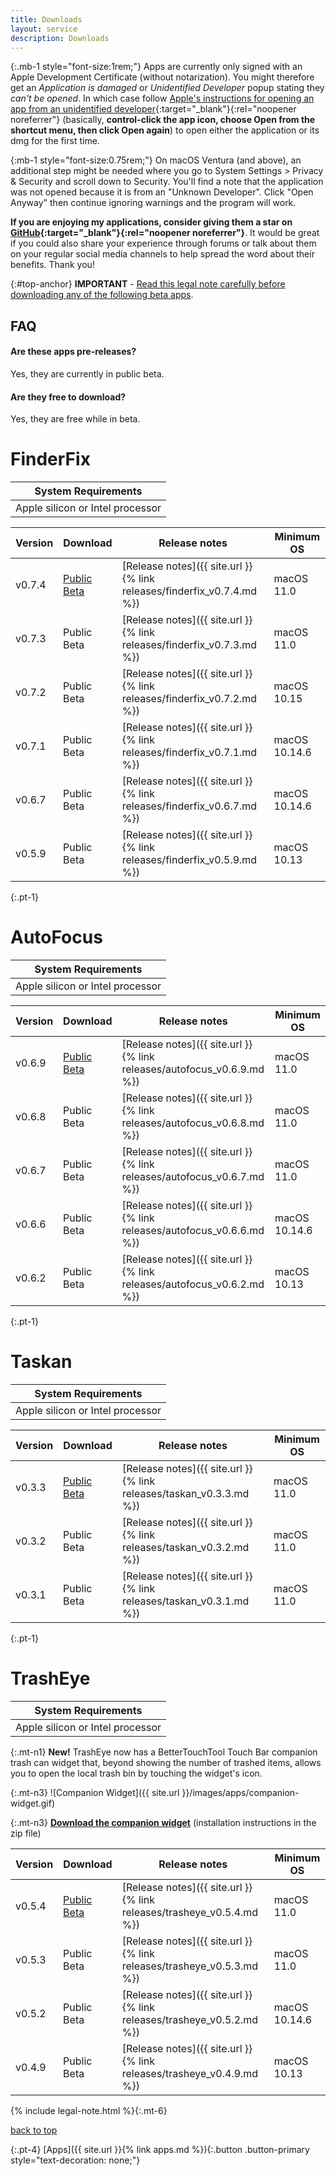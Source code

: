```yaml
---
title: Downloads
layout: service
description: Downloads
---
```


{:.mb-1 style="font-size:1rem;"}
Apps are currently only signed with an Apple Development Certificate (without notarization). You might therefore get an *Application is damaged* or *Unidentified Developer* popup stating they *can't be opened*. In which case follow [Apple's instructions for opening an app from an unidentified developer](https://support.apple.com/guide/mac-help/open-a-mac-app-from-an-unidentified-developer-mh40616/mac){:target="_blank"}{:rel="noopener noreferrer"} (basically, **control-click the app icon, choose Open from the shortcut menu, then click Open again**) to open either the application or its dmg for the first time.

{:mb-1 style="font-size:0.75rem;"}
On macOS Ventura (and above), an additional step might be needed where you go to System Settings > Privacy & Security and scroll down to Security. You'll find a note that the application was not opened because it is from an "Unknown Developer". Click "Open Anyway" then continue ignoring warnings and the program will work.

**If you are enjoying my applications, consider giving them a star on [GitHub](https://github.com/synappser){:target="_blank"}{:rel="noopener noreferrer"}**. It would be great if you could also share your experience through forums or talk about them on your regular social media channels to help spread the word about their benefits. Thank you!


{:#top-anchor}
**IMPORTANT** - [Read this legal note carefully before downloading any of the following beta apps](#legal-anchor).

## FAQ

#### Are these apps pre-releases?

Yes, they are currently in public beta.

#### Are they free to download?

Yes, they are free while in beta.

# FinderFix

| System Requirements |
| ------------------- |
| Apple silicon or Intel processor |

| Version | Download | Release notes | Minimum OS|
| ------- | -------- | ------------- | ----------|
| v0.7.4 | [Public Beta](https://github.com/synappser/FinderFix/releases/download/v0.7.4/FinderFix_v0.7.4b.dmg) | [Release notes]({{ site.url }}{% link releases/finderfix_v0.7.4.md %}) | macOS 11.0 |
| v0.7.3 | Public Beta | [Release notes]({{ site.url }}{% link releases/finderfix_v0.7.3.md %}) | macOS 11.0 |
| v0.7.2 | Public Beta | [Release notes]({{ site.url }}{% link releases/finderfix_v0.7.2.md %}) | macOS 10.15 |
| v0.7.1 | Public Beta | [Release notes]({{ site.url }}{% link releases/finderfix_v0.7.1.md %}) | macOS 10.14.6 |
| v0.6.7 | Public Beta | [Release notes]({{ site.url }}{% link releases/finderfix_v0.6.7.md %}) | macOS 10.14.6 |
| v0.5.9 | Public Beta | [Release notes]({{ site.url }}{% link releases/finderfix_v0.5.9.md %}) | macOS 10.13 |

{:.pt-1}
# AutoFocus

| System Requirements |
| ------------------- |
| Apple silicon or Intel processor |

| Version | Download | Release notes | Minimum OS|
| ------- | -------- | ------------- | ----------|
| v0.6.9 | [Public Beta](https://github.com/synappser/AutoFocus/releases/download/v0.6.9/AutoFocus_v0.6.9b.dmg) | [Release notes]({{ site.url }}{% link releases/autofocus_v0.6.9.md %}) | macOS 11.0 |
| v0.6.8 | Public Beta | [Release notes]({{ site.url }}{% link releases/autofocus_v0.6.8.md %}) | macOS 11.0 |
| v0.6.7 | Public Beta | [Release notes]({{ site.url }}{% link releases/autofocus_v0.6.7.md %}) | macOS 11.0 |
| v0.6.6 | Public Beta | [Release notes]({{ site.url }}{% link releases/autofocus_v0.6.6.md %}) | macOS 10.14.6 |
| v0.6.2 | Public Beta | [Release notes]({{ site.url }}{% link releases/autofocus_v0.6.2.md %}) | macOS 10.13 |

{:.pt-1}
# Taskan

| System Requirements |
| ------------------- |
| Apple silicon or Intel processor |

| Version | Download | Release notes | Minimum OS|
| ------- | -------- | ------------- | ----------|
| v0.3.3 | [Public Beta](https://github.com/synappser/Taskan/releases/download/v0.3.3/Taskan_v0.3.3b.dmg) | [Release notes]({{ site.url }}{% link releases/taskan_v0.3.3.md %}) | macOS 11.0 |
| v0.3.2 | Public Beta | [Release notes]({{ site.url }}{% link releases/taskan_v0.3.2.md %}) | macOS 11.0 |
| v0.3.1 | Public Beta | [Release notes]({{ site.url }}{% link releases/taskan_v0.3.1.md %}) | macOS 11.0 |

{:.pt-1}
# TrashEye

| System Requirements |
| ------------------- |
| Apple silicon or Intel processor |

{:.mt-n1}
**New!** TrashEye now has a BetterTouchTool Touch Bar companion trash can widget that, beyond showing the number of trashed items, allows you to open the local trash bin by touching the widget's icon.

{:.mt-n3}
![Companion Widget]({{ site.url }}/images/apps/companion-widget.gif)

{:.mt-n3}
**[Download the companion widget](https://github.com/synappser/Companion/releases/download/v1.0/Companion_v1.0.zip?raw=true)** (installation instructions in the zip file)

| Version | Download | Release notes | Minimum OS|
| ------- | -------- | ------------- | ----------|
| v0.5.4 | [Public Beta](https://github.com/synappser/TrashEye/releases/download/v0.5.4/TrashEye_v0.5.4b.dmg) | [Release notes]({{ site.url }}{% link releases/trasheye_v0.5.4.md %}) | macOS 11.0  |
| v0.5.3 | Public Beta | [Release notes]({{ site.url }}{% link releases/trasheye_v0.5.3.md %}) | macOS 11.0  |
| v0.5.2 | Public Beta | [Release notes]({{ site.url }}{% link releases/trasheye_v0.5.2.md %}) | macOS 10.14.6 |
| v0.4.9 | Public Beta | [Release notes]({{ site.url }}{% link releases/trasheye_v0.4.9.md %}) | macOS 10.13 |

{% include legal-note.html %}{:.mt-6}

[back to top](#top-anchor)

{:.pt-4}
[Apps]({{ site.url }}{% link apps.md %}){:.button .button-primary style="text-decoration: none;"}
